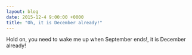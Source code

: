 ```yaml
---
layout: blog
date: 2015-12-4 9:00:00 +0000
title: "Oh, it is December already!"
---
```


Hold on, you need to wake me up when September ends!, it is December already!
